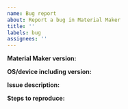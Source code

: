 ```yaml
---
name: Bug report
about: Report a bug in Material Maker
title: ''
labels: bug
assignees: ''
---
```

<!-- Please search existing issues for potential duplicates before filing yours:
https://github.com/RodZill4/material-maker/issues?q=is%3Aissue
-->

**Material Maker version:**
<!-- Specify commit hash if using a non-official build. -->


**OS/device including version:**
<!-- Specify GPU model and drivers if graphics-related. -->


**Issue description:**
<!-- What happened, and what was expected. -->


**Steps to reproduce:**
